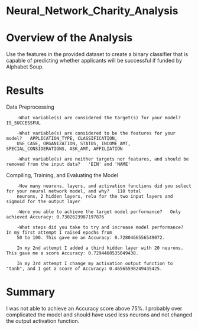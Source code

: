 # Neural_Network_Charity_Analysis

# Overview of the Analysis
Use the features in the provided dataset to create a binary classifier that is capable of predicting
whether applicants will be successful if funded by Alphabet Soup.


# Results

Data Preprocessing

        -What variable(s) are considered the target(s) for your model?   IS_SUCCESSFUL
        
        -What variable(s) are considered to be the features for your model?   APPLICATION_TYPE, CLASSIFICATION,
        USE_CASE, ORGANIZATION, STATUS, INCOME_AMT, SPECIAL_CONSIDERATIONS, ASK_AMT, AFFILIATION
        
        -What variable(s) are neither targets nor features, and should be removed from the input data?   'EIN' and 'NAME'
        
Compiling, Training, and Evaluating the Model

        -How many neurons, layers, and activation functions did you select for your neural network model, and why?   110 total
        neurons, 2 hidden layers, relu for the two input layers and sigmoid for the output layer
        
        -Were you able to achieve the target model performance?   Only achieved Accuracy: 0.7302623987197876
        
        -What steps did you take to try and increase model performance?   In my first attempt I raised epochs from
        50 to 100. This gave me an Accuracy: 0.7280466556549072.
        
        In my 2nd attempt I added a third hidden layer with 20 neurons. This gave me a score Accuracy: 0.7294460535049438.
        
        In my 3rd attempt I change my activation output function to "tanh", and I got a score of Accuracy: 0.46565598249435425.
        
        
# Summary
I was not able to achieve an Accuracy score above 75%. I probably over complicated the model and should have used less neurons
and not changed the output activation function. 
